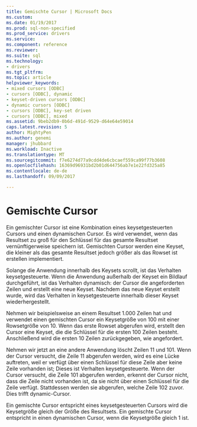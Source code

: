 ```yaml
---
title: Gemischte Cursor | Microsoft Docs
ms.custom: 
ms.date: 01/19/2017
ms.prod: sql-non-specified
ms.prod_service: drivers
ms.service: 
ms.component: reference
ms.reviewer: 
ms.suite: sql
ms.technology:
- drivers
ms.tgt_pltfrm: 
ms.topic: article
helpviewer_keywords:
- mixed cursors [ODBC]
- cursors [ODBC], dynamic
- keyset-driven cursors [ODBC]
- dynamic cursors [ODBC]
- cursors [ODBC], key-set driven
- cursors [ODBC], mixed
ms.assetid: 9beb2db9-0b6d-491d-9529-d64e64e59014
caps.latest.revision: 5
author: MightyPen
ms.author: genemi
manager: jhubbard
ms.workload: Inactive
ms.translationtype: MT
ms.sourcegitcommit: f7e6274d77a9cdd4de6cbcaef559ca99f77b3608
ms.openlocfilehash: 16369d96931bd2b01d644756ab7e1e22fd325a85
ms.contentlocale: de-de
ms.lasthandoff: 09/09/2017

---
```

# <a name="mixed-cursors"></a>Gemischte Cursor
Ein gemischter Cursor ist eine Kombination eines keysetgesteuerten Cursors und einen dynamischen Cursor. Es wird verwendet, wenn das Resultset zu groß für den Schlüssel für das gesamte Resultset vernünftigerweise speichern ist. Gemischten Cursor werden eine Keyset, die kleiner als das gesamte Resultset jedoch größer als das Rowset ist erstellen implementiert.  
  
 Solange die Anwendung innerhalb des Keysets scrollt, ist das Verhalten keysetgesteuerte. Wenn die Anwendung außerhalb der Keyset ein Bildlauf durchgeführt, ist das Verhalten dynamisch: der Cursor die angeforderten Zeilen und erstellt eine neue Keyset. Nachdem das neue Keyset erstellt wurde, wird das Verhalten in keysetgesteuerte innerhalb dieser Keyset wiederhergestellt.  
  
 Nehmen wir beispielsweise an einem Resultset 1.000 Zeilen hat und verwendet einen gemischten Cursor ein Keysetgröße von 100 mit einer Rowsetgröße von 10. Wenn das erste Rowset abgerufen wird, erstellt den Cursor eine Keyset, die die Schlüssel für die ersten 100 Zeilen besteht. Anschließend wird die ersten 10 Zeilen zurückgegeben, wie angefordert.  
  
 Nehmen wir jetzt an eine andere Anwendung löscht Zeilen 11 und 101. Wenn der Cursor versucht, die Zeile 11 abgerufen werden, wird es eine Lücke auftreten, weil er verfügt über einen Schlüssel für diese Zeile aber keine Zeile vorhanden ist; Dieses ist Verhalten keysetgesteuerte. Wenn der Cursor versucht, die Zeile 101 abgerufen werden, erkennt der Cursor nicht, dass die Zeile nicht vorhanden ist, da sie nicht über einen Schlüssel für die Zeile verfügt. Stattdessen werden sie abgerufen, welche Zeile 102 zuvor. Dies trifft dynamic-Cursor.  
  
 Ein gemischte Cursor entspricht eines keysetgesteuerten Cursors wird die Keysetgröße gleich der Größe des Resultsets. Ein gemischte Cursor entspricht in einen dynamischen Cursor, wenn die Keysetgröße gleich 1 ist.

